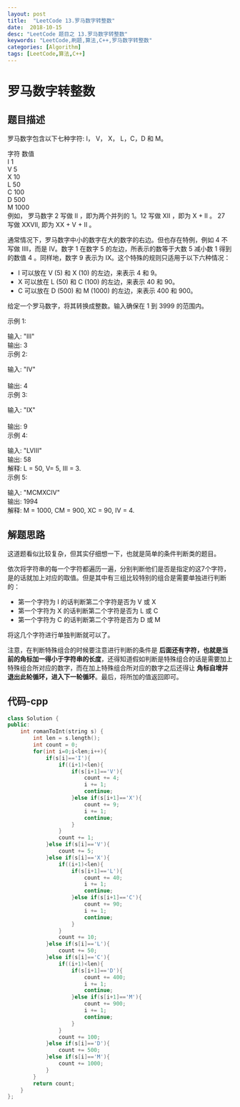 ```yaml
---
layout: post
title:  "LeetCode 13.罗马数字转整数"
date:  2018-10-15
desc: "LeetCode 题目之 13.罗马数字转整数"
keywords: "LeetCode,刷题,算法,C++,罗马数字转整数"
categories: [Algorithm]
tags: [LeetCode,算法,C++]
---
```

# 罗马数字转整数

## 题目描述

罗马数字包含以下七种字符: I， V， X， L，C，D 和 M。

字符          数值<br/>
I             1<br/>
V             5<br/>
X             10<br/>
L             50<br/>
C             100<br/>
D             500<br/>
M             1000<br/>
例如， 罗马数字 2 写做 II ，即为两个并列的 1。12 写做 XII ，即为 X + II 。 27 写做  XXVII, 即为 XX + V + II 。

通常情况下，罗马数字中小的数字在大的数字的右边。但也存在特例，例如 4 不写做 IIII，而是 IV。数字 1 在数字 5 的左边，所表示的数等于大数 5 减小数 1 得到的数值 4 。同样地，数字 9 表示为 IX。这个特殊的规则只适用于以下六种情况：

- I 可以放在 V (5) 和 X (10) 的左边，来表示 4 和 9。<br/>
- X 可以放在 L (50) 和 C (100) 的左边，来表示 40 和 90。 <br/>
- C 可以放在 D (500) 和 M (1000) 的左边，来表示 400 和 900。<br/>

给定一个罗马数字，将其转换成整数。输入确保在 1 到 3999 的范围内。<br/>

示例 1:<br/>

输入: "III"<br/>
输出: 3<br/>
示例 2:<br/>

输入: "IV"<br/><br/>
输出: 4<br/>
示例 3:<br/>

输入: "IX"<br/><br/>
输出: 9<br/>
示例 4:<br/>

输入: "LVIII"<br/>
输出: 58<br/>
解释: L = 50, V= 5, III = 3.<br/>
示例 5:<br/>

输入: "MCMXCIV"<br/>
输出: 1994<br/>
解释: M = 1000, CM = 900, XC = 90, IV = 4.<br/>

## 解题思路

这道题看似比较复杂，但其实仔细想一下，也就是简单的条件判断类的题目。

依次将字符串的每一个字符都遍历一遍，分别判断他们是否是指定的这7个字符，是的话就加上对应的取值。但是其中有三组比较特别的组合是需要单独进行判断的：

- 第一个字符为 I 的话判断第二个字符是否为 V 或 X
- 第一个字符为 X 的话判断第二个字符是否为 L 或 C
- 第一个字符为 C 的话判断第二个字符是否为 D 或 M

将这几个字符进行单独判断就可以了。

注意，在判断特殊组合的时候要注意进行判断的条件是 **后面还有字符，也就是当前的角标加一得小于字符串的长度**，还得知道假如判断是特殊组合的话是需要加上特殊组合所对应的数字，而在加上特殊组合所对应的数字之后还得让 **角标自增并退出此轮循环，进入下一轮循环**。最后，将所加的值返回即可。

## 代码-cpp

```c++
class Solution {
public:
    int romanToInt(string s) {
        int len = s.length();
        int count = 0;
        for(int i=0;i<len;i++){
            if(s[i]=='I'){
                if((i+1)<len){
                    if(s[i+1]=='V'){
                        count += 4;
                        i += 1;
                        continue;
                    }else if(s[i+1]=='X'){
                        count += 9;
                        i += 1;
                        continue;
                    }
                }
                count += 1;
            }else if(s[i]=='V'){
                count += 5;
            }else if(s[i]=='X'){
                if((i+1)<len){
                    if(s[i+1]=='L'){
                        count += 40;
                        i += 1;
                        continue;
                    }else if(s[i+1]=='C'){
                        count += 90;
                        i += 1;
                        continue;
                    }
                }
                count += 10;
            }else if(s[i]=='L'){
                count += 50;
            }else if(s[i]=='C'){
                if((i+1)<len){
                    if(s[i+1]=='D'){
                        count += 400;
                        i += 1;
                        continue;
                    }else if(s[i+1]=='M'){
                        count += 900;
                        i += 1;
                        continue;
                    }
                }
                count += 100;
            }else if(s[i]=='D'){
                count += 500;
            }else if(s[i]=='M'){
                count += 1000;
            }
        }
        return count;
    }
};
```